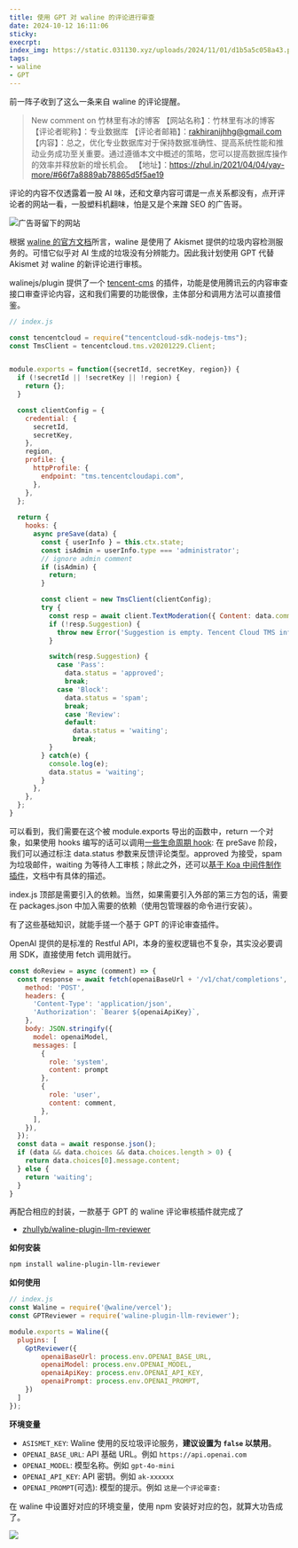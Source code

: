 ```yaml
---
title: 使用 GPT 对 waline 的评论进行审查
date: 2024-10-12 16:11:06
sticky:
execrpt:
index_img: https://static.031130.xyz/uploads/2024/11/01/d1b5a5c058a43.png
tags:
- waline
- GPT
---
```


前一阵子收到了这么一条来自 waline 的评论提醒。

> New comment on 竹林里有冰的博客
> 【网站名称】：竹林里有冰的博客 
> 【评论者昵称】：专业数据库
> 【评论者邮箱】：rakhiranijhhg@gmail.com
> 【内容】：总之，优化专业数据库对于保持数据准确性、提高系统性能和推动业务成功至关重要。通过遵循本文中概述的策略，您可以提高数据库操作的效率并释放新的增长机会。
> 【地址】：https://zhul.in/2021/04/04/yay-more/#66f7a8889ab78865d5f5ae19

评论的内容不仅透露着一股 AI 味，还和文章内容可谓是一点关系都没有，点开评论者的网站一看，一股塑料机翻味，怕是又是个来蹭 SEO 的广告哥。

![广告哥留下的网站](https://static.031130.xyz/uploads/2024/10/07/4673580090861.webp)

根据 [waline 的官方文档](https://waline.js.org/advanced/faq.html#%E5%8F%91%E5%B8%83%E8%AF%84%E8%AE%BA%E5%BE%88%E6%85%A2%E6%80%8E%E4%B9%88%E5%8A%9E)所言，waline 是使用了 Akismet 提供的垃圾内容检测服务的。可惜它似乎对 AI 生成的垃圾没有分辨能力。因此我计划使用 GPT 代替 Akismet 对 waline 的新评论进行审核。

walinejs/plugin 提供了一个 [tencent-cms](https://github.com/walinejs/plugins/blob/master/packages/tencent-tms/index.js) 的插件，功能是使用腾讯云的内容审查接口审查评论内容，这和我们需要的功能很像，主体部分和调用方法可以直接借鉴。

```javascript
// index.js

const tencentcloud = require("tencentcloud-sdk-nodejs-tms");
const TmsClient = tencentcloud.tms.v20201229.Client;


module.exports = function({secretId, secretKey, region}) {
  if (!secretId || !secretKey || !region) {
    return {};
  }

  const clientConfig = {
    credential: {
      secretId,
      secretKey,
    },
    region,
    profile: {
      httpProfile: {
        endpoint: "tms.tencentcloudapi.com",
      },
    },
  };
  
  return {
    hooks: {
      async preSave(data) {
        const { userInfo } = this.ctx.state;
        const isAdmin = userInfo.type === 'administrator';
        // ignore admin comment
        if (isAdmin) {
          return;
        }

        const client = new TmsClient(clientConfig);
        try {
          const resp = await client.TextModeration({ Content: data.comment });
          if (!resp.Suggestion) {
            throw new Error('Suggestion is empty. Tencent Cloud TMS info:', resp);
          }

          switch(resp.Suggestion) {
            case 'Pass':
              data.status = 'approved';
              break;
            case 'Block':
              data.status = 'spam';
              break;
              case 'Review':
              default:
                data.status = 'waiting';
                break;
          }
        } catch(e) {
          console.log(e);
          data.status = 'waiting';
        }
      },
    },
  };
}
```

可以看到，我们需要在这个被 module.exports 导出的函数中，return 一个对象，如果使用 hooks 编写的话可以调用[一些生命周期 hook](https://waline.js.org/reference/server/config.html#%E8%AF%84%E8%AE%BA-hooks): 在 preSave 阶段，我们可以通过标注 data.status 参数来反馈评论类型。approved 为接受，spam 为垃圾邮件，waiting 为等待人工审核；除此之外，还可以[基于 Koa 中间件制作插件](https://waline.js.org/reference/server/plugin.html#%E5%9F%BA%E4%BA%8E%E4%B8%AD%E9%97%B4%E4%BB%B6%E5%88%B6%E4%BD%9C)，文档中有具体的描述。

index.js 顶部是需要引入的依赖。当然，如果需要引入外部的第三方包的话，需要在 packages.json 中加入需要的依赖（使用包管理器的命令进行安装）。

有了这些基础知识，就能手搓一个基于 GPT 的评论审查插件。

OpenAI 提供的是标准的 Restful API，本身的鉴权逻辑也不复杂，其实没必要调用 SDK，直接使用 fetch 调用就行。

```javascript
const doReview = async (comment) => {
  const response = await fetch(openaiBaseUrl + '/v1/chat/completions', {
    method: 'POST',
    headers: {
      'Content-Type': 'application/json',
      'Authorization': `Bearer ${openaiApiKey}`,
    },
    body: JSON.stringify({
      model: openaiModel,
      messages: [
        {
          role: 'system',
          content: prompt
        },
        {
          role: 'user',
          content: comment,
        },
      ],
    }),
  });
  const data = await response.json();
  if (data && data.choices && data.choices.length > 0) {
    return data.choices[0].message.content;
  } else {
    return 'waiting';
  }
}
```

再配合相应的封装，一款基于 GPT 的 waline 评论审核插件就完成了

- [zhullyb/waline-plugin-llm-reviewer](https://github.com/zhullyb/waline-plugin-llm-reviewer)

**如何安装**

```bash
npm install waline-plugin-llm-reviewer
```

**如何使用**

```javascript
// index.js
const Waline = require('@waline/vercel');
const GPTReviewer = require('waline-plugin-llm-reviewer');

module.exports = Waline({
  plugins: [
    GptReviewer({
        openaiBaseUrl: process.env.OPENAI_BASE_URL,
        openaiModel: process.env.OPENAI_MODEL,
        openaiApiKey: process.env.OPENAI_API_KEY,
        openaiPrompt: process.env.OPENAI_PROMPT,
    })
  ]
});
```

**环境变量**

- `ASISMET_KEY`: Waline 使用的反垃圾评论服务，**建议设置为 `false` 以禁用**。
- `OPENAI_BASE_URL`: API 基础 URL。例如 `https://api.openai.com`
- `OPENAI_MODEL`: 模型名称。例如 `gpt-4o-mini`
- `OPENAI_API_KEY`: API 密钥。例如 `ak-xxxxxx`
- `OPENAI_PROMPT`(可选): 模型的提示。例如 `这是一个评论审查: `

在 waline 中设置好对应的环境变量，使用 npm 安装好对应的包，就算大功告成了。

![](https://static.031130.xyz/uploads/2024/10/12/45f06a78286de.webp)

